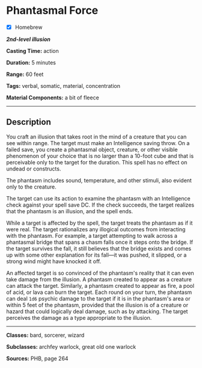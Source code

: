 # Phantasmal Force

- [x] Homebrew

***2nd-level illusion***

**Casting Time:** action

**Duration:** 5 minutes

**Range:** 60 feet

**Tags:** verbal, somatic, material, concentration

**Material Components:** a bit of fleece

---

## Description
You craft an illusion that takes root in the mind of a creature that you can see within range.
The target must make an Intelligence saving throw.
On a failed save, you create a phantasmal object, creature, or other visible phenomenon of your choice that is no larger than a 10-foot cube and that is perceivable only to the target for the duration.
This spell has no effect on undead or constructs.

The phantasm includes sound, temperature, and other stimuli, also evident only to the creature.

The target can use its action to examine the phantasm with an Intelligence check against your spell save DC.
If the check succeeds, the target realizes that the phantasm is an illusion, and the spell ends.

While a target is affected by the spell, the target treats the phantasm as if it were real.
The target rationalizes any illogical outcomes from interacting with the phantasm.
For example, a target attempting to walk across a phantasmal bridge that spans a chasm falls once it steps onto the bridge.
If the target survives the fall, it still believes that the bridge exists and comes up with some other explanation for its fall&mdash;it was pushed, it slipped, or a strong wind might have knocked it off.

An affected target is so convinced of the phantasm's reality that it can even take damage from the illusion.
A phantasm created to appear as a creature can attack the target.
Similarly, a phantasm created to appear as fire, a pool of acid, or lava can burn the target.
Each round on your turn, the phantasm can deal `1d6` psychic damage to the target if it is in the phantasm's area or within 5 feet of the phantasm, provided that the illusion is of a creature or hazard that could logically deal damage, such as by attacking.
The target perceives the damage as a type appropriate to the illusion.

---

**Classes:** bard, sorcerer, wizard

**Subclasses:** archfey warlock, great old one warlock

**Sources:** PHB, page 264
